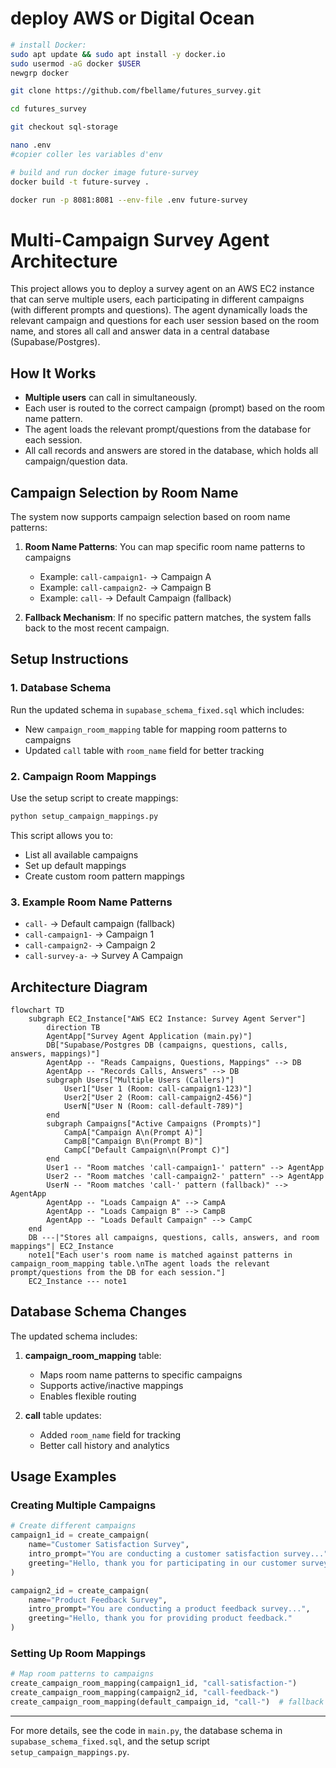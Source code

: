 
# deploy AWS or Digital Ocean

```sh
# install Docker:
sudo apt update && sudo apt install -y docker.io
sudo usermod -aG docker $USER
newgrp docker

git clone https://github.com/fbellame/futures_survey.git

cd futures_survey

git checkout sql-storage

nano .env
#copier coller les variables d'env

# build and run docker image future-survey
docker build -t future-survey .

docker run -p 8081:8081 --env-file .env future-survey
```

# Multi-Campaign Survey Agent Architecture

This project allows you to deploy a survey agent on an AWS EC2 instance that can serve multiple users, each participating in different campaigns (with different prompts and questions). The agent dynamically loads the relevant campaign and questions for each user session based on the room name, and stores all call and answer data in a central database (Supabase/Postgres).

## How It Works
- **Multiple users** can call in simultaneously.
- Each user is routed to the correct campaign (prompt) based on the room name pattern.
- The agent loads the relevant prompt/questions from the database for each session.
- All call records and answers are stored in the database, which holds all campaign/question data.

## Campaign Selection by Room Name

The system now supports campaign selection based on room name patterns:

1. **Room Name Patterns**: You can map specific room name patterns to campaigns
   - Example: `call-campaign1-` → Campaign A
   - Example: `call-campaign2-` → Campaign B
   - Example: `call-` → Default Campaign (fallback)

2. **Fallback Mechanism**: If no specific pattern matches, the system falls back to the most recent campaign.

## Setup Instructions

### 1. Database Schema
Run the updated schema in `supabase_schema_fixed.sql` which includes:
- New `campaign_room_mapping` table for mapping room patterns to campaigns
- Updated `call` table with `room_name` field for better tracking

### 2. Campaign Room Mappings
Use the setup script to create mappings:

```bash
python setup_campaign_mappings.py
```

This script allows you to:
- List all available campaigns
- Set up default mappings
- Create custom room pattern mappings

### 3. Example Room Name Patterns
- `call-` → Default campaign (fallback)
- `call-campaign1-` → Campaign 1
- `call-campaign2-` → Campaign 2
- `call-survey-a-` → Survey A Campaign

## Architecture Diagram

```mermaid
flowchart TD
    subgraph EC2_Instance["AWS EC2 Instance: Survey Agent Server"]
        direction TB
        AgentApp["Survey Agent Application (main.py)"]
        DB["Supabase/Postgres DB (campaigns, questions, calls, answers, mappings)"]
        AgentApp -- "Reads Campaigns, Questions, Mappings" --> DB
        AgentApp -- "Records Calls, Answers" --> DB
        subgraph Users["Multiple Users (Callers)"]
            User1["User 1 (Room: call-campaign1-123)"]
            User2["User 2 (Room: call-campaign2-456)"]
            UserN["User N (Room: call-default-789)"]
        end
        subgraph Campaigns["Active Campaigns (Prompts)"]
            CampA["Campaign A\n(Prompt A)"]
            CampB["Campaign B\n(Prompt B)"]
            CampC["Default Campaign\n(Prompt C)"]
        end
        User1 -- "Room matches 'call-campaign1-' pattern" --> AgentApp
        User2 -- "Room matches 'call-campaign2-' pattern" --> AgentApp
        UserN -- "Room matches 'call-' pattern (fallback)" --> AgentApp
        AgentApp -- "Loads Campaign A" --> CampA
        AgentApp -- "Loads Campaign B" --> CampB
        AgentApp -- "Loads Default Campaign" --> CampC
    end
    DB ---|"Stores all campaigns, questions, calls, answers, and room mappings"| EC2_Instance
    note1["Each user's room name is matched against patterns in campaign_room_mapping table.\nThe agent loads the relevant prompt/questions from the DB for each session."]
    EC2_Instance --- note1
```

## Database Schema Changes

The updated schema includes:

1. **campaign_room_mapping** table:
   - Maps room name patterns to specific campaigns
   - Supports active/inactive mappings
   - Enables flexible routing

2. **call** table updates:
   - Added `room_name` field for tracking
   - Better call history and analytics

## Usage Examples

### Creating Multiple Campaigns
```python
# Create different campaigns
campaign1_id = create_campaign(
    name="Customer Satisfaction Survey",
    intro_prompt="You are conducting a customer satisfaction survey...",
    greeting="Hello, thank you for participating in our customer survey."
)

campaign2_id = create_campaign(
    name="Product Feedback Survey", 
    intro_prompt="You are conducting a product feedback survey...",
    greeting="Hello, thank you for providing product feedback."
)
```

### Setting Up Room Mappings
```python
# Map room patterns to campaigns
create_campaign_room_mapping(campaign1_id, "call-satisfaction-")
create_campaign_room_mapping(campaign2_id, "call-feedback-")
create_campaign_room_mapping(default_campaign_id, "call-")  # fallback
```

---

For more details, see the code in `main.py`, the database schema in `supabase_schema_fixed.sql`, and the setup script `setup_campaign_mappings.py`.
